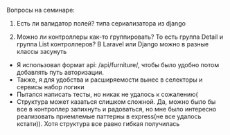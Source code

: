 Вопросы на семинаре:
1) Есть ли валидатор полей? типа сериализатора из django

2) Можно ли контроллеры как-то группировать? То есть группа Detail и группа List контроллеров?
В Laravel или Django можно в разные классы засунуть



- Я использовал формат api: /api/furniture/<type>, чтобы было удобно потом добавлять путь авторизации. 
- Также, я для удобства и расширяемости вынес в селекторы и сервисы набор логики
- Пытался написать тесты, но никак не удалось к сожалению(
- Структура может казаться слишком сложной. Да, можно было бы все в контроллер запихнуть и радоваться,
но мне было интересно реализовать приемлемые паттерны в express(не все удалось кстати)). Хотя структура все равно гибкая получилась